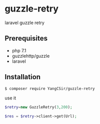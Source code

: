 # guzzle-retry

laravel guzzle retry

## Prerequisites
- php 7.1
- guzzlehttp/guzzle
- laravel

## Installation
```sh
$ composer require YangCSir/guzzle-retry
```

use it
```php
$retry=new GuzzleRetry(3,200);

$res = $retry->client->get(Url);

```
